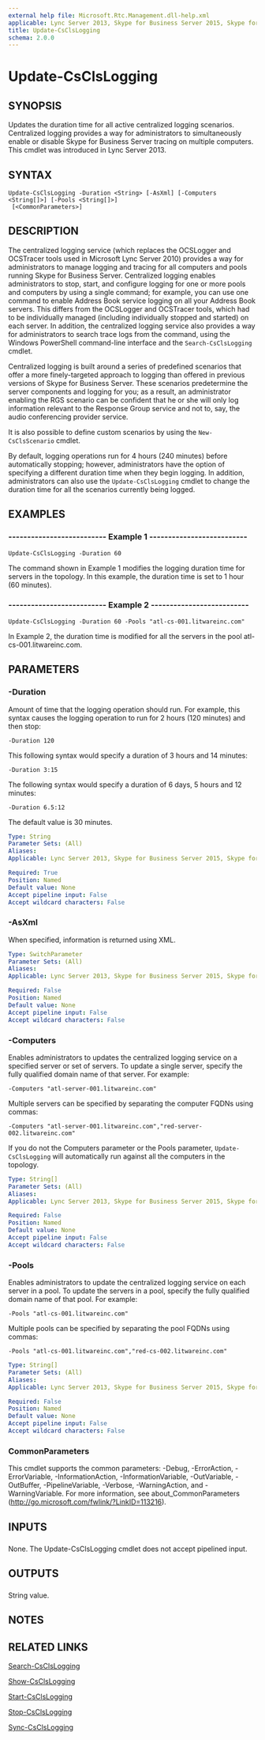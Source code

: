 ```yaml
---
external help file: Microsoft.Rtc.Management.dll-help.xml
applicable: Lync Server 2013, Skype for Business Server 2015, Skype for Business Server 2019
title: Update-CsClsLogging
schema: 2.0.0
---
```


# Update-CsClsLogging

## SYNOPSIS
Updates the duration time for all active centralized logging scenarios.
Centralized logging provides a way for administrators to simultaneously enable or disable Skype for Business Server tracing on multiple computers.
This cmdlet was introduced in Lync Server 2013.


## SYNTAX

```
Update-CsClsLogging -Duration <String> [-AsXml] [-Computers <String[]>] [-Pools <String[]>]
 [<CommonParameters>]
```

## DESCRIPTION
The centralized logging service (which replaces the OCSLogger and OCSTracer tools used in Microsoft Lync Server 2010) provides a way for administrators to manage logging and tracing for all computers and pools running Skype for Business Server.
Centralized logging enables administrators to stop, start, and configure logging for one or more pools and computers by using a single command; for example, you can use one command to enable Address Book service logging on all your Address Book servers.
This differs from the OCSLogger and OCSTracer tools, which had to be individually managed (including individually stopped and started) on each server.
In addition, the centralized logging service also provides a way for administrators to search trace logs from the command, using the Windows PowerShell command-line interface and the `Search-CsClsLogging` cmdlet.

Centralized logging is built around a series of predefined scenarios that offer a more finely-targeted approach to logging than offered in previous versions of Skype for Business Server.
These scenarios predetermine the server components and logging for you; as a result, an administrator enabling the RGS scenario can be confident that he or she will only log information relevant to the Response Group service and not to, say, the audio conferencing provider service.

It is also possible to define custom scenarios by using the `New-CsClsScenario` cmdlet.

By default, logging operations run for 4 hours (240 minutes) before automatically stopping; however, administrators have the option of specifying a different duration time when they begin logging.
In addition, administrators can also use the `Update-CsClsLogging` cmdlet to change the duration time for all the scenarios currently being logged.



## EXAMPLES

### -------------------------- Example 1 --------------------------
```
Update-CsClsLogging -Duration 60
```

The command shown in Example 1 modifies the logging duration time for servers in the topology.
In this example, the duration time is set to 1 hour (60 minutes).


### -------------------------- Example 2 --------------------------
```
Update-CsClsLogging -Duration 60 -Pools "atl-cs-001.litwareinc.com"
```

In Example 2, the duration time is modified for all the servers in the pool atl-cs-001.litwareinc.com.


## PARAMETERS

### -Duration
Amount of time that the logging operation should run.
For example, this syntax causes the logging operation to run for 2 hours (120 minutes) and then stop:

`-Duration 120`

This following syntax would specify a duration of 3 hours and 14 minutes:

`-Duration 3:15`

The following syntax would specify a duration of 6 days, 5 hours and 12 minutes:

`-Duration 6.5:12`

The default value is 30 minutes.



```yaml
Type: String
Parameter Sets: (All)
Aliases: 
Applicable: Lync Server 2013, Skype for Business Server 2015, Skype for Business Server 2019

Required: True
Position: Named
Default value: None
Accept pipeline input: False
Accept wildcard characters: False
```

### -AsXml
When specified, information is returned using XML.

```yaml
Type: SwitchParameter
Parameter Sets: (All)
Aliases: 
Applicable: Lync Server 2013, Skype for Business Server 2015, Skype for Business Server 2019

Required: False
Position: Named
Default value: None
Accept pipeline input: False
Accept wildcard characters: False
```

### -Computers
Enables administrators to updates the centralized logging service on a specified server or set of servers.
To update a single server, specify the fully qualified domain name of that server.
For example:

`-Computers "atl-server-001.litwareinc.com"`

Multiple servers can be specified by separating the computer FQDNs using commas:

`-Computers "atl-server-001.litwareinc.com","red-server-002.litwareinc.com"`

If you do not the Computers parameter or the Pools parameter, `Update-CsClsLogging` will automatically run against all the computers in the topology.

```yaml
Type: String[]
Parameter Sets: (All)
Aliases: 
Applicable: Lync Server 2013, Skype for Business Server 2015, Skype for Business Server 2019

Required: False
Position: Named
Default value: None
Accept pipeline input: False
Accept wildcard characters: False
```

### -Pools
Enables administrators to update the centralized logging service on each server in a pool.
To update the servers in a pool, specify the fully qualified domain name of that pool.
For example:

`-Pools "atl-cs-001.litwareinc.com"`

Multiple pools can be specified by separating the pool FQDNs using commas:

`-Pools "atl-cs-001.litwareinc.com","red-cs-002.litwareinc.com"`

```yaml
Type: String[]
Parameter Sets: (All)
Aliases: 
Applicable: Lync Server 2013, Skype for Business Server 2015, Skype for Business Server 2019

Required: False
Position: Named
Default value: None
Accept pipeline input: False
Accept wildcard characters: False
```

### CommonParameters
This cmdlet supports the common parameters: -Debug, -ErrorAction, -ErrorVariable, -InformationAction, -InformationVariable, -OutVariable, -OutBuffer, -PipelineVariable, -Verbose, -WarningAction, and -WarningVariable. For more information, see about_CommonParameters (http://go.microsoft.com/fwlink/?LinkID=113216).

## INPUTS

###  
None.
The Update-CsClsLogging cmdlet does not accept pipelined input.

## OUTPUTS

###  
String value.

## NOTES

## RELATED LINKS

[Search-CsClsLogging](Search-CsClsLogging.md)

[Show-CsClsLogging](Show-CsClsLogging.md)

[Start-CsClsLogging](Start-CsClsLogging.md)

[Stop-CsClsLogging](Stop-CsClsLogging.md)

[Sync-CsClsLogging](Sync-CsClsLogging.md)

